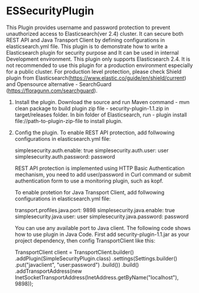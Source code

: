 # ESSecurityPlugin
This Plugin provides username and password protection to prevent unauthorized access to Elasticsearch(ver 2.4) cluster.
It can secure both REST API and Java Transport Client by defining configurations in elasticsearch.yml file.
This plugin is to demonstrate how to write a Elasticsearch plugin for security purpose and It can be used in internal Development environment. 
This plugin only supports Elasticsearch 2.4. It is not recommended to use this plugin for a production environment especially for a public cluster. For production level protection, please check Shield plugin from Elasticsearch(https://www.elastic.co/guide/en/shield/current)
and Opensource alternative - SearchGuard (https://floragunn.com/searchguard).

1. Install the plugin. 
   Download the source and run Maven command - mvn clean package to build plugin zip file - security-plugin-1.1.zip in target/releases folder.
   In bin folder of Elasticsearch, run - plugin install file://path-to-plugin-zip-file to install plugin.

2. Config the plugin.
   To enable REST API protection, add follwowing configurations in elasticsearch.yml file:
   
   simplesecurity.auth.enable: true
   simplesecurity.auth.user: user
   simplesecurity.auth.password: password
   
   
   REST API protection is implemented using HTTP Basic Authentication mechanism, you need to add user/password in Curl command or submit      authentication form to use a monitoring plugin, such as kopf.
   
   To enable protetion for Java Transport Client, add follwowing configurations in elasticsearch.yml file:
   
   transport.profiles.java.port: 9898
   simplesecurity.java.enable: true
   simplesecurity.java.user: user
   simplesecurity.java.password: password
   
   You can use any available port to Java client. The following code shows how to use plugin in Java Code.
   First add security-plugin-1.1.jar as your project dependency, then config TransportClient like this:
   
   TransportClient client = TransportClient.builder()
                .addPlugin(SimpleSecurityPlugin.class)
                .settings(Settings.builder()
                        .put("javaclient", "user:password")
                        .build())
                .build()
                .addTransportAddress(new InetSocketTransportAddress(InetAddress.getByName("localhost"), 9898));

   
   
   
